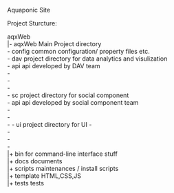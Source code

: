 Aquaponic Site  

Project Sturcture:  

aqxWeb  
|- aqxWeb 	   Main Project directory  
    - config   common configuration/ property files etc.  
    - dav      project directory for data analytics and visulization  
      - api    api developed by DAV team  
      -    
      -  
      -  
    - sc       project directory for social component  
      - api    api developed by social component team  
      -  
      -  
      -
    - ui       project directory for UI 
      -  
      -  
      -  
      -  
|+ bin         for command-line interface stuff  
|+ docs        documents  
|+ scripts     maintenances / install scripts  
|+ template    HTML,CSS,JS  
|+ tests       tests  
